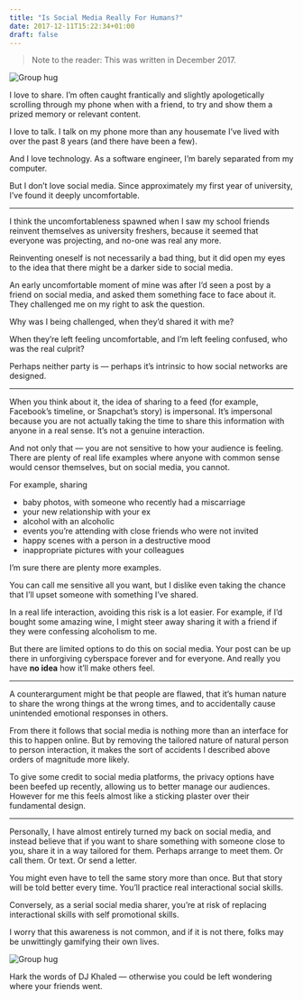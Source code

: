 ```yaml
---
title: "Is Social Media Really For Humans?"
date: 2017-12-11T15:22:34+01:00
draft: false
---
```


> Note to the reader: This was written in December 2017.

![Group hug](/images/clay-hugs.png)

I love to share. I’m often caught frantically and slightly apologetically scrolling through my phone when with a friend, to try and show them a prized memory or relevant content.

I love to talk. I talk on my phone more than any housemate I’ve lived with over the past 8 years (and there have been a few).

And I love technology. As a software engineer, I’m barely separated from my computer.

But I don’t love social media. Since approximately my first year of university, I’ve found it deeply uncomfortable.

***

I think the uncomfortableness spawned when I saw my school friends reinvent themselves as university freshers, because it seemed that everyone was projecting, and no-one was real any more.

Reinventing oneself is not necessarily a bad thing, but it did open my eyes to the idea that there might be a darker side to social media.

An early uncomfortable moment of mine was after I’d seen a post by a friend on social media, and asked them something face to face about it. They challenged me on my right to ask the question.

Why was I being challenged, when they’d shared it with me?

When they’re left feeling uncomfortable, and I’m left feeling confused, who was the real culprit?

Perhaps neither party is — perhaps it’s intrinsic to how social networks are designed.

***

When you think about it, the idea of sharing to a feed (for example, Facebook’s timeline, or Snapchat’s story) is impersonal. It’s impersonal because you are not actually taking the time to share this information with anyone in a real sense. It’s not a genuine interaction.

And not only that — you are not sensitive to how your audience is feeling. There are plenty of real life examples where anyone with common sense would censor themselves, but on social media, you cannot.

For example, sharing

* baby photos, with someone who recently had a miscarriage
* your new relationship with your ex
* alcohol with an alcoholic
* events you’re attending with close friends who were not invited
* happy scenes with a person in a destructive mood
* inappropriate pictures with your colleagues

I’m sure there are plenty more examples.

You can call me sensitive all you want, but I dislike even taking the chance that I’ll upset someone with something I’ve shared.

In a real life interaction, avoiding this risk is a lot easier. For example, if I’d bought some amazing wine, I might steer away sharing it with a friend if they were confessing alcoholism to me.

But there are limited options to do this on social media. Your post can be up there in unforgiving cyberspace forever and for everyone. And really you have **no idea** how it’ll make others feel.

***

A counterargument might be that people are flawed, that it’s human nature to share the wrong things at the wrong times, and to accidentally cause unintended emotional responses in others.

From there it follows that social media is nothing more than an interface for this to happen online. But by removing the tailored nature of natural person to person interaction, it makes the sort of accidents I described above orders of magnitude more likely.

To give some credit to social media platforms, the privacy options have been beefed up recently, allowing us to better manage our audiences. However for me this feels almost like a sticking plaster over their fundamental design.

***

Personally, I have almost entirely turned my back on social media, and instead believe that if you want to share something with someone close to you, share it in a way tailored for them. Perhaps arrange to meet them. Or call them. Or text. Or send a letter.

You might even have to tell the same story more than once. But that story will be told better every time. You’ll practice real interactional social skills.

Conversely, as a serial social media sharer, you’re at risk of replacing interactional skills with self promotional skills.

I worry that this awareness is not common, and if it is not there, folks may be unwittingly gamifying their own lives.

![Group hug](/images/dont-play-yourself.png)

Hark the words of DJ Khaled — otherwise you could be left wondering where your friends went.